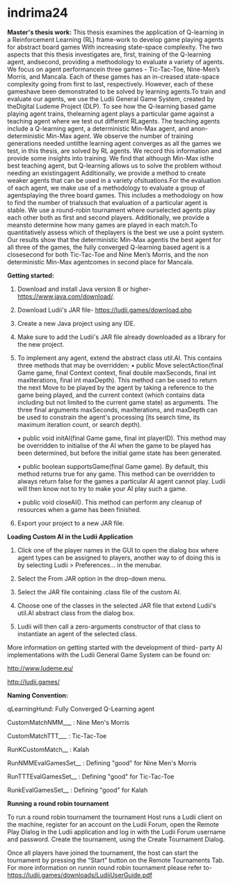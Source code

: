 # indrima24
**Master's thesis work:**
This thesis examines the application of Q-learning in a Reinforcement Learning (RL) frame-work to develop game playing agents for abstract board games With increasing state-space complexity. The two aspects that this thesis investigates are, first, training of the Q-learning agent, andsecond, providing a methodology to evaluate a variety of agents.  We focus on agent performancein three games - Tic-Tac-Toe, Nine-Men’s Morris, and Mancala.  Each of these games has an in-creased state-space complexity going from first to last, respectively. However, each of these gameshave been demonstrated to be solved by learning agents.To  train  and  evaluate  our  agents,  we  use  the  Ludii  General  Game  System,  created  by  theDigital Ludeme Project (DLP). To see how the Q-learning based game playing agent trains, thelearning agent plays a particular game against a teaching agent where we test out different RLagents.  The teaching agents include a Q-learning agent,  a deterministic Min-Max agent,  and anon-deterministic Min-Max agent.  We observe the number of training generations needed untilthe learning agent converges as all the games we test, in this thesis, are solved by RL agents.  We record this information and provide some insights into training. We find that although Min-Max isthe best teaching agent, but Q-learning allows us to solve the problem without needing an existingagent Additionally, we provide a method to create weaker agents that can be used in a variety ofsituations.For the evaluation of each agent, we make use of a methodology to evaluate a group of agentsplaying the three board games.  This includes a methodology on how to find the number of trialssuch that evaluation of a particular agent is stable.  We use a round-robin tournament where ourselected agents play each other both as first and second players. Additionally, we provide a meansto  determine  how  many  games  are  played  in  each  match.To  quantitatively  assess  which  of  theplayers is the best we use a point system.  Our results show that the deterministic Min-Max agentis the best agent for all three of the games, the fully converged Q-learning based agent is a closesecond for both Tic-Tac-Toe and Nine Men’s Morris, and the non deterministic Min-Max agentcomes in second place for Mancala.

**Getting started:**

1.	Download and install Java version 8 or higher- https://www.java.com/download/.
	
2.	Download Ludii's JAR file-  https://ludii.games/download.php 

3.	Create a new Java project using any IDE. 

4.	Make sure to add the Ludii's JAR file already downloaded as a library for the new project.

5. 	To implement any agent, extend the abstract class util.AI. This contains three methods that may be overridden:
	• public Move selectAction(final Game game, final Context context, final double maxSeconds, final int maxIterations, final int maxDepth). This method can be used to return the next Move to be played by the agent by taking a reference to the game being played, and the current context (which contains data including but not limited to the current game state) as arguments. The three final arguments maxSeconds, maxIterations, and maxDepth can be used to constrain the agent's processing (its search time, its maximum iteration count, or search depth).

	• public void initAI(final Game game, final int playerID). This method may be overridden to initialise of the AI when the game to be played has been determined, but before the initial game state has been generated.

	• public boolean supportsGame(final Game game). By default, this method returns true for any game. This method can be overridden to always return false for the games a particular AI agent cannot play. Ludii will then know not to try to make your AI play such a game.

	• public void closeAI(). This method can perform any cleanup of resources when a game has been finished.

6.	Export your project to a new JAR file.

**Loading Custom AI in the Ludii Application**

1.	Click one of the player names in the GUI to open the dialog box where agent types can be assigned to players, another way to of doing this is by selecting Ludii > Preferences... in the menubar. 

2.	Select the From JAR option in the drop-down menu.

3.	Select the JAR file containing .class file of the custom AI. 

4.	Choose one of the classes in the selected JAR file that extend Ludii's util.AI abstract class from the dialog box. 

5.	Ludii will then call a zero-arguments constructor of that class to instantiate an agent of the selected class.

More information on getting started with the development of third- party AI implementations with the Ludii General Game System can be found on:

http://www.ludeme.eu/

http://ludii.games/

**Naming Convention:**

qLearningHund: Fully Converged Q-Learning agent
 
CustomMatchNMM___ : Nine Men's Morris

CustomMatchTTT___ : Tic-Tac-Toe

RunKCustomMatch__ : Kalah

RunNMMEvalGamesSet__ : Defining "good" for Nine Men's Morris
 
RunTTTEvalGamesSet__ : Defining "good" for Tic-Tac-Toe
 
RunkEvalGamesSet__ : Defining "good" for Kalah

**Running a round robin tournament**

To run a round robin tournament the tournament Host runs a Ludii client on the machine, register for an account on the Ludii Forum, open the Remote Play Dialog in the
Ludii application and log in with the Ludii Forum username and password. Create the tournament, using the Create Tournament Dialog.

Once all players have joined the tournament, the host can start the tournament by pressing the “Start” button on the Remote Tournaments Tab.
For more information on runnin round robin tournament please refer to- https://ludii.games/downloads/LudiiUserGuide.pdf
